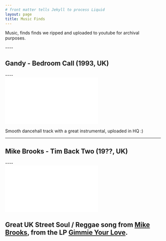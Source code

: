 ```yaml
---
# front matter tells Jekyll to process Liquid
layout: page
title: Music Finds
---
```

<p class="message">
    Music, finds finds we ripped and uploaded to youtube for archival purposes.
</p>
----
<h2>Gandy - Bedroom Call (1993, UK)</h2>
----
<div class="vid-container">
    <iframe src="//www.youtube.com/embed/penFI0fyECw" 
    frameborder="0" allowfullscreen class="video"></iframe>
</div>

Smooth dancehall track with a great instrumental, uploaded in HQ :)

----
<h2>Mike Brooks - Tim Back Two (19??, UK)</h2>
----
<div class="vid-container">
    <iframe src="//www.youtube.com/embed/-NoYU_-acq0" 
    frameborder="0" allowfullscreen class="video"></iframe>
</div>

Great UK Street Soul / Reggae song from [Mike Brooks](https://www.discogs.com/artist/125477-Mike-Brooks), from the LP [Gimmie Your Love](https://www.discogs.com/Mike-Brooks-Gimme-Your-Love/release/3399394).
----